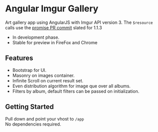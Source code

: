 # Angular Imgur Gallery

Art gallery app using AngularJS with Imgur API version 3. The `$resource` calls use the [promise PR commit](https://github.com/ashtuchkin/angular.js/commit/37dc1d3f74f81e9b0a4a7d9010bab8b266b49da3) slated for 1.1.3


* In development phase.
* Stable for preview in FireFox and Chrome

## Features
* Bootstrap for UI.
* Masonry on images container.
* Infinite Scroll on current result set.
* Even distribution algorithm for image que over all albums.
* Filters by album, default filters can be passed on initialization.

## Getting Started

Pull down and point your vhost to `/app`  
No dependencies required.
